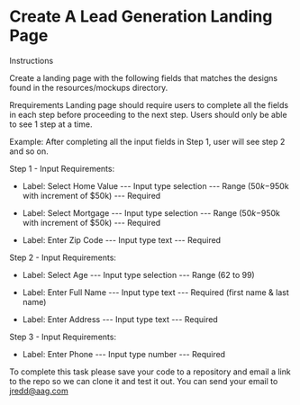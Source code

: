 # Create A Lead Generation Landing Page
Instructions

Create a landing page with the following fields that matches the designs found in the resources/mockups directory.

Rrequirements
Landing page should require users to complete all the fields in each step before proceeding to the next step. Users should only be able to see 1 step at a time.

Example:
After completing all the input fields in Step 1, user will see step 2 and so on. 


Step 1 - Input Requirements:

- Label: Select Home Value
--- Input type selection
--- Range ($50k-$950k with increment of $50k)
--- Required

- Label: Select Mortgage
--- Input type selection
--- Range ($50k-$950k with increment of $50k)
--- Required

- Label: Enter Zip Code
--- Input type text
--- Required

Step 2 - Input Requirements:

- Label: Select Age
--- Input type selection
--- Range (62 to 99)

- Label: Enter Full Name
--- Input type text
--- Required (first name & last name)

- Label: Enter Address 
--- Input type text
--- Required

Step 3 - Input Requirements:

- Label: Enter Phone
--- Input type number
--- Required


To complete this task please save your code to a repository and email a link to the repo so we can clone it and test it out. You can send your email to jredd@aag.com
